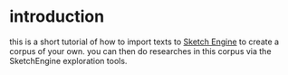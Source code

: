 # introduction
this is a short tutorial of how to import texts to [Sketch Engine][1] to create a corpus of your own. you can then do researches in this corpus via the SketchEngine exploration tools.

[1]:	https://auth.sketchengine.eu/#login